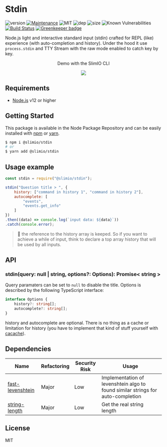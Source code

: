 # Stdin
![version](https://img.shields.io/badge/dynamic/json.svg?url=https://raw.githubusercontent.com/SlimIO/stdin/master/package.json&query=$.version&label=Version)
[![Maintenance](https://img.shields.io/badge/Maintained%3F-yes-green.svg)](https://github.com/SlimIO/stdin/commit-activity)
![MIT](https://img.shields.io/github/license/mashape/apistatus.svg)
![dep](https://img.shields.io/david/SlimIO/stdin)
![size](https://img.shields.io/github/languages/code-size/SlimIO/stdin)
![Known Vulnerabilities](https://img.shields.io/snyk/vulnerabilities/npm/@slimio/stdin)
[![Build Status](https://travis-ci.com/SlimIO/stdin.svg?branch=master)](https://travis-ci.com/SlimIO/stdin) [![Greenkeeper badge](https://badges.greenkeeper.io/SlimIO/stdin.svg)](https://greenkeeper.io/)

Node.js light and interactive standard input (stdin) crafted for REPL (like) experience (with auto-completion and history). Under the hood it use `process.stdin` and TTY Stream with the raw mode enabled to catch key by key.

<p align="center">Demo with the SlimIO CLI<p>
<p align="center">
<img src="https://i.imgur.com/t18LDhm.gif">
</p>

## Requirements
- [Node.js](https://nodejs.org/en/) v12 or higher

## Getting Started

This package is available in the Node Package Repository and can be easily installed with [npm](https://docs.npmjs.com/getting-started/what-is-npm) or [yarn](https://yarnpkg.com).

```bash
$ npm i @slimio/stdin
# or
$ yarn add @slimio/stdin
```

## Usage example
```js
const stdin = require("@slimio/stdin");

stdin("Question title > ", {
    history: ["command in history 1", "command in history 2"],
    autocomplete: [
        "events",
        "events.get_info"
    ]
})
.then((data) => console.log(`input data: ${data}`))
.catch(console.error);
```

> 👀 the reference to the history array is keeped. So if you want to achieve a while of input, think to declare a top array history that will be used by all inputs.

## API

### stdin(query: null | string, options?: Options): Promise< string >
Query paramaters can be set to `null` to disable the title. Options is described by the following TypeScript interface:

```ts
interface Options {
    history?: string[];
    autocomplete?: string[];
}
```

history and autocomplete are optional. There is no thing as a cache or limitation for history (you have to implement that kind of stuff yourself with [cacache](https://www.npmjs.com/package/cacache)).

## Dependencies

|Name|Refactoring|Security Risk|Usage|
|---|---|---|---|
|[fast-levenshtein](https://github.com/hiddentao/fast-levenshtein#readme)|Major|Low|Implementation of levenshtein algo to found similar strings for auto-completion|
|[string-length](https://github.com/sindresorhus/string-length#readme)|Major|Low|Get the real string length|

## License
MIT
